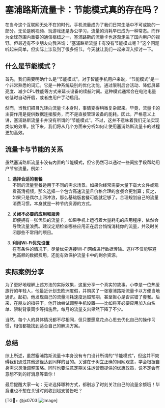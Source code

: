 # 塞浦路斯流量卡：节能模式真的存在吗？

在当今这个互联网无处不在的时代，手机流量成为了我们日常生活中不可或缺的一部分。无论是刷视频、玩游戏还是办公学习，流量的消耗早已成为一种常态。而作为全球范围内重要的通信枢纽之一，塞浦路斯的流量卡也逐渐走进了国内用户的视野。但最近有不少朋友向我咨询：“塞浦路斯流量卡有没有节能模式呢？”这个问题听起来简单，但实际上涉及到了很多细节。今天就让我们一起来深入探讨一下。

## 什么是节能模式？

首先，我们需要明确什么是“节能模式”。对于智能手机用户来说，“节能模式”是一个非常熟悉的词汇。它是一种系统级别的优化功能，通过限制后台活动、降低屏幕亮度、减少CPU性能等方式来延长设备的续航时间。这种模式通常会在电池电量较低时自动开启，或者由用户手动启用。

然而，当我们把目光转向流量卡本身时，事情变得稍微复杂起来。毕竟，流量卡的主要作用是提供数据连接服务，而不是直接管理设备的能耗。因此，严格意义上讲，塞浦路斯流量卡并没有所谓的“节能模式”。不过，这并不意味着我们无法实现类似的效果。接下来，我们将从几个方面来分析如何让使用塞浦路斯流量卡的过程更加高效。

## 流量卡与节能的关系

虽然塞浦路斯流量卡没有内置的节能模式，但它仍然可以通过一些间接手段帮助用户节省流量。例如：

1. **选择合适的套餐**  
   不同的流量套餐适用于不同的需求场景。如果你经常需要大量下载大文件或观看高清视频，那么选择一个包含高速流量且价格合理的套餐会更划算；反之，如果只是偶尔上网冲浪，那么基础版套餐可能就足够了。合理规划自己的流量消费习惯，本身就是一种节约资源的方式。

2. **关闭不必要的应用和服务**  
   即便拥有一张优质的流量卡，如果手机上运行着大量耗电的应用程序，依然会导致流量浪费。建议定期检查哪些应用正在后台悄悄消耗你的流量，并及时关闭那些不常用的项目。

3. **利用Wi-Fi优先设置**  
   在有条件的情况下，尽量优先连接Wi-Fi网络进行数据传输。这样不仅能够避免高额的数据费用，还能有效保护流量卡中的剩余资源。

## 实际案例分享

为了更好地理解上述方法的实际效果，这里分享一个真实的故事。小李是一位热爱旅行的年轻人，他最近计划去欧洲度假，并购买了一张塞浦路斯流量卡以方便当地通讯。起初，他发现自己的流量消耗速度远超预期，甚至担心是否买错了套餐。后来，在朋友的指导下，他开始尝试调整手机设置——比如将非必要应用加入白名单、限制背景同步等措施后，每月的流量支出果然下降了不少。

当然，每个人的具体情况都不尽相同，但只要愿意花点心思去优化自己的操作习惯，相信都能找到适合自己的解决方案。

## 总结

综上所述，虽然塞浦路斯流量卡本身没有专门设计所谓的“节能模式”，但这并不妨碍我们通过其他途径达到同样的目的。关键在于树立正确的用网观念，学会根据自身需求灵活调整策略。同时也要注意定期关注运营商提供的优惠政策，说不定会有意想不到的好消息等着你！

最后提醒大家一句：无论选择哪种方式，都别忘了时刻关注自己的流量余额哦！毕竟谁也不想在关键时刻收到超支警告吧？

[TG💪+ @jx0703 ![Image](https://github.com/user-attachments/assets/dbca1d08-cadb-493c-b0ec-ad6f7a83f270)]